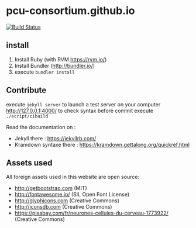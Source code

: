 pcu-consortium.github.io
========================

[![Build Status](https://travis-ci.org/pcu-consortium/pcu-consortium.github.io.svg?branch=master)](https://travis-ci.org/pcu-consortium/pcu-consortium.github.io)

install
-------

1. Install Ruby (with RVM https://rvm.io/)
2. Install Bundler (http://bundler.io/)
3. execute `bundler install`

Contribute
----------

execute `jekyll server` to launch a test server on your computer http://127.0.0.1:4000/
to check syntax before commit execute `./script/cibuild`

Read the documentation on :

- Jekyll there : https://jekyllrb.com/
- Kramdown syntaxe there : https://kramdown.gettalong.org/quickref.html

Assets used
-----------

All foreign assets used in this website are open source:

- http://getbootstrap.com (MIT)
- http://fontawesome.io/ (SIL Open Font License)
- http://glyphicons.com (Creative Commons)
- http://iconsdb.com (Creative Commons)
- https://pixabay.com/fr/neurones-cellules-du-cerveau-1773922/ (Creative Commons)
